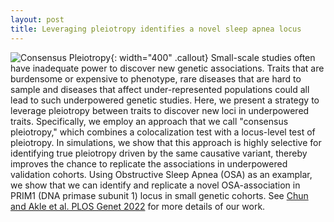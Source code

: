 ```yaml
---
layout: post
title: Leveraging pleiotropy identifies a novel sleep apnea locus
---
```


![Consensus Pleiotropy](/sungchunlab/Consensus-Pleiotropy.jpg){: width="400" .callout} Small-scale studies often have inadequate power to discover new genetic associations. Traits that are burdensome or expensive to phenotype, rare diseases that are hard to sample and diseases that affect under-represented populations could all lead to such underpowered genetic studies. Here, we present a strategy to leverage pleiotropy between traits to discover new loci in underpowered traits. Specifically, we employ an approach that we call "consensus pleiotropy," which combines a colocalization test with a locus-level test of pleiotropy. In simulations, we show that this approach is highly selective for identifying true pleiotropy driven by the same causative variant, thereby improves the chance to replicate the associations in underpowered validation cohorts. Using Obstructive Sleep Apnea (OSA) as an examplar, we show that we can identify and replicate a novel OSA-association in PRIM1 (DNA primase subunit 1) locus in small genetic cohorts. See [Chun and Akle et al. PLOS Genet 2022](http://dx.doi.org/10.1371/journal.pgen.1010557) for more details of our work. 
